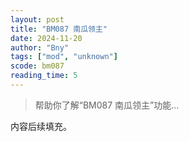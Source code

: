 ```yaml
---
layout: post
title: "BM087 南瓜领主"
date: 2024-11-20
author: "Bny"
tags: ["mod", "unknown"]
scode: bm087
reading_time: 5
---
```


> 帮助你了解“BM087 南瓜领主”功能...

内容后续填充。
